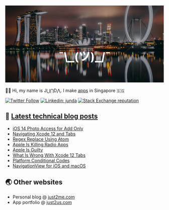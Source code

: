 [![](https://github.com/samwize/samwize/blob/master/singapore.jpg?raw=true)](https://just2me.com/about)

👋🏻 Hi, my name is J⋃⋂D⋀. I make [apps](https://just2us.com/apps) in Singapore 🇸🇬

[![Twitter Follow](https://img.shields.io/twitter/follow/samwize?label=Follow)](https://twitter.com/samwize)
[![Linkedin: junda](https://img.shields.io/badge/-Junda-blue?style=flat-square&logo=Linkedin&logoColor=white&link=https://www.linkedin.com/in/junda/)](https://www.linkedin.com/in/junda/)
[![Stack Exchange reputation](https://img.shields.io/stackexchange/stackoverflow/r/242682)](https://stackoverflow.com/users/242682/samwize)

## 📕 [Latest technical blog posts](https://samwize.com)

<!-- BLOG-POST-LIST:START -->
- [iOS 14 Photo Access for Add Only](https://samwize.com/2020/08/24/ios-14-photo-access-add-only/)
- [Navigating Xcode 12 and Tabs](https://samwize.com/2020/08/21/navigating-xcode-12-and-tabs/)
- [Regex Replace Using Atom](https://samwize.com/2020/08/17/regex-replace-using-atom/)
- [Apple Is Killing Radio Apps](https://samwize.com/2020/08/14/apple-is-killing-radio-apps/)
- [Apple Is Guilty](https://samwize.com/2020/07/30/apple-is-guilty/)
- [What Is Wrong With Xcode 12 Tabs](https://samwize.com/2020/07/28/what-is-wrong-with-xcode-12-tabs/)
- [Platform Conditional Codes](https://samwize.com/2020/07/22/platform-conditional-codes/)
- [NavigationView for iOS and macOS](https://samwize.com/2020/07/21/guide-to-navigationview-for-ios-and-macos/)
<!-- BLOG-POST-LIST:END -->

## 🌏 Other websites

- Personal blog @ [just2me.com](https://just2me.com)
- App portfolio @ [just2us.com](https://just2us.com)
